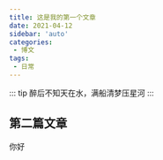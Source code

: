 ```yaml
---
title: 这是我的第一个文章
date: 2021-04-12
sidebar: 'auto'
categories:
 - 博文
tags:
 - 日常
---
```


::: tip
醉后不知天在水，满船清梦压星河
:::
<!-- more -->

## 第二篇文章


你好